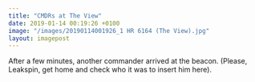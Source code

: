 ```yaml
---
title: "CMDRs at The View"
date: 2019-01-14 00:19:26 +0100
image: "/images/20190114001926_1 HR 6164 (The View).jpg"
layout: imagepost
---
```


After a few minutes, another commander arrived at the beacon. (Please, Leakspin, get home and check who it was to insert him here).